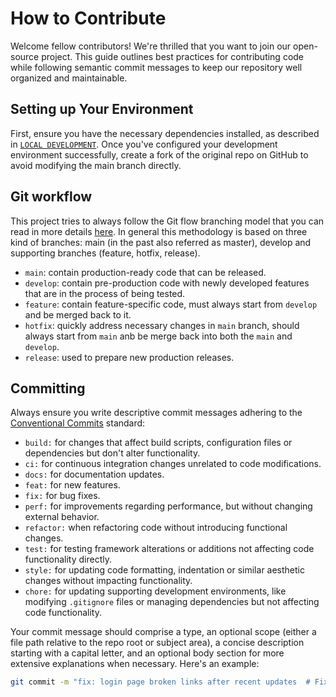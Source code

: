 # How to Contribute

Welcome fellow contributors! We're thrilled that you want to join our open-source project. This guide outlines best practices for contributing code while following semantic commit messages to keep our repository well organized and maintainable.

## Setting up Your Environment

First, ensure you have the necessary dependencies installed, as described in [`LOCAL DEVELOPMENT`](/docs/LOCAL_DEVELOPMENT.md). Once you've configured your development environment successfully, create a fork of the original repo on GitHub to avoid modifying the main branch directly.

## Git workflow

This project tries to always follow the Git flow branching model that you can read in more details [here](https://nvie.com/posts/a-successful-git-branching-model/). In general this methodology is based on three kind of branches: main (in the past also referred as master), develop and supporting branches (feature, hotfix, release).

* `main`: contain production-ready code that can be released.
* `develop`: contain pre-production code with newly developed features that are in the process of being tested.
* `feature`: contain feature-specific code, must always start from `develop` and be merged back to it.
* `hotfix`: quickly address necessary changes in `main` branch, should always start from `main` anb be merge back into both the `main` and `develop`.
* `release`: used to prepare new production releases.

## Committing

Always ensure you write descriptive commit messages adhering to the [Conventional Commits](https://www.conventionalcommits.org/) standard:

* `build:` for changes that affect build scripts, configuration files or dependencies but don't alter functionality.
* `ci:` for continuous integration changes unrelated to code modifications.
* `docs:` for documentation updates.
* `feat:` for new features.
* `fix:` for bug fixes.
* `perf:` for improvements regarding performance, but without changing external behavior.
* `refactor:` when refactoring code without introducing functional changes.
* `test:` for testing framework alterations or additions not affecting code functionality directly.
* `style:` for updating code formatting, indentation or similar aesthetic changes without impacting functionality.
* `chore:` for updating supporting development environments, like modifying `.gitignore` files or managing dependencies but not affecting code functionality.

Your commit message should comprise a type, an optional scope (either a file path relative to the repo root or subject area), a concise description starting with a capital letter, and an optional body section for more extensive explanations when necessary. Here's an example:

```bash
git commit -m "fix: login page broken links after recent updates  # Fixes #37"
```
